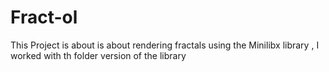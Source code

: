 # Fract-ol
This Project is about is about rendering fractals using the Minilibx library , I worked with th folder version of the library 
